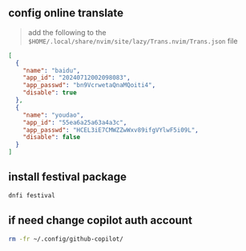 ## config online translate

> add the following to the `$HOME/.local/share/nvim/site/lazy/Trans.nvim/Trans.json` file

```json
[
  {
    "name": "baidu",
    "app_id": "20240712002098083",
    "app_passwd": "bn9VcrwetaQnaMQoiti4",
    "disable": true
  },
  {
    "name": "youdao",
    "app_id": "55ea6a25a63a4a3c",
    "app_passwd": "HCEL3iE7CMWZZwWxv89ifgVYlwF5i09L",
    "disable": false
  }
]
```

## install festival package

```sh
dnfi festival
```

## if need change copilot auth account

```sh
rm -fr ~/.config/github-copilot/
```
